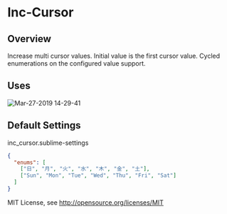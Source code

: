 # Inc-Cursor
## Overview
Increase multi cursor values.
Initial value is the first cursor value.
Cycled enumerations on the configured value support.

## Uses
![Mar-27-2019 14-29-41](https://user-images.githubusercontent.com/1094339/55052612-ed6d6300-509c-11e9-9c43-050717a0f86d.gif)

## Default Settings
inc_cursor.sublime-settings
```json
{
  "enums": [
    ["日", "月", "火", "水", "木", "金", "土"],
    ["Sun", "Mon", "Tue", "Wed", "Thu", "Fri", "Sat"]
  ]
}
```

MIT License, see http://opensource.org/licenses/MIT
